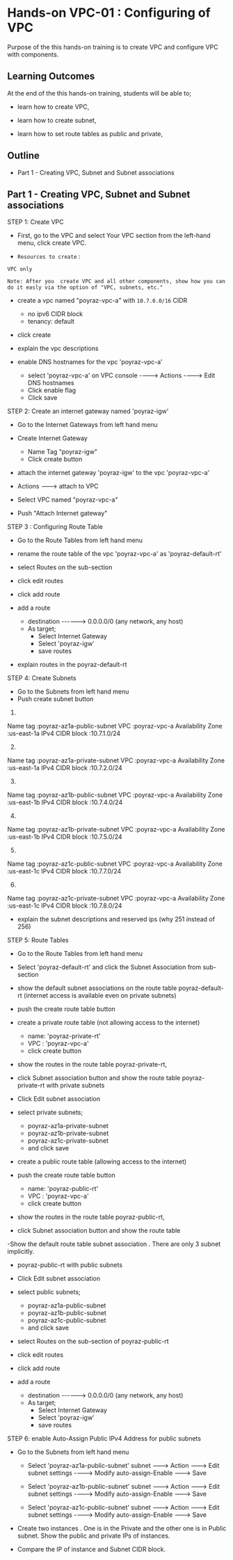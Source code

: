# Hands-on VPC-01 : Configuring of VPC

Purpose of the this hands-on training is to create VPC and configure VPC with components.

## Learning Outcomes

At the end of the this hands-on training, students will be able to;

- learn how to create VPC,

- learn how to create subnet,

- learn how to set route tables as public and private,


## Outline

- Part 1 - Creating VPC, Subnet and Subnet associations



## Part 1 - Creating VPC, Subnet and Subnet associations

STEP 1: Create VPC

- First, go to the VPC and select Your VPC section from the left-hand menu, click create VPC.

- `Resources to create` :

```text
VPC only 

Note: After you  create VPC and all other components, show how you can do it easly via the option of "VPC, subnets, etc."
```

- create a vpc named "poyraz-vpc-a" with `10.7.0.0/16` CIDR
    - no ipv6 CIDR block
    - tenancy: default

- click create

- explain the vpc descriptions

- enable DNS hostnames for the vpc 'poyraz-vpc-a'

  - select 'poyraz-vpc-a' on VPC console ----> Actions ----> Edit DNS hostnames
  - Click enable flag
  - Click save 

STEP 2: Create an internet gateway named 'poyraz-igw'

- Go to the Internet Gateways from left hand menu

- Create Internet Gateway
   - Name Tag "poyraz-igw" 
   - Click create button

-  attach the internet gateway 'poyraz-igw' to the vpc 'poyraz-vpc-a'
  - Actions ---> attach to VPC
  - Select VPC named "poyraz-vpc-a"
  - Push "Attach Internet gateway"

STEP 3 : Configuring Route Table

- Go to the Route Tables from left hand menu

- rename the route table of the vpc 'poyraz-vpc-a' as 'poyraz-default-rt'

- select Routes on the sub-section

- click edit routes

- click add route

- add a route
    - destination ------> 0.0.0.0/0 (any network, any host)
    - As target;
      - Select Internet Gateway
      - Select 'poyraz-igw'
      - save routes

- explain routes in the poyraz-default-rt

STEP 4: Create Subnets
- Go to the Subnets from left hand menu
- Push create subnet button

1. 
Name tag          :poyraz-az1a-public-subnet
VPC               :poyraz-vpc-a
Availability Zone :us-east-1a
IPv4 CIDR block   :10.7.1.0/24

2. 
Name tag          :poyraz-az1a-private-subnet
VPC               :poyraz-vpc-a
Availability Zone :us-east-1a
IPv4 CIDR block   :10.7.2.0/24

3. 
Name tag          :poyraz-az1b-public-subnet
VPC               :poyraz-vpc-a
Availability Zone :us-east-1b
IPv4 CIDR block   :10.7.4.0/24

4. 
Name tag          :poyraz-az1b-private-subnet
VPC               :poyraz-vpc-a
Availability Zone :us-east-1b
IPv4 CIDR block   :10.7.5.0/24

5. 
Name tag          :poyraz-az1c-public-subnet
VPC               :poyraz-vpc-a
Availability Zone :us-east-1c
IPv4 CIDR block   :10.7.7.0/24

6. 
Name tag          :poyraz-az1c-private-subnet
VPC               :poyraz-vpc-a
Availability Zone :us-east-1c
IPv4 CIDR block   :10.7.8.0/24

- explain the subnet descriptions and reserved ips (why 251 instead of 256)

STEP 5: Route Tables

- Go to the Route Tables from left hand menu

- Select 'poyraz-default-rt' and click the Subnet Association from sub-section

- show the default subnet associations on the route table 
poyraz-default-rt (internet access is available even on private subnets)
- push the create route table button

- create a private route table (not allowing access to the internet) 
  - name: 'poyraz-private-rt'
  - VPC : 'poyraz-vpc-a'
  - click create button

- show the routes in the route table poyraz-private-rt,

- click Subnet association button and show the route table poyraz-private-rt with private subnets

- Click Edit subnet association
- select private subnets;
  - poyraz-az1a-private-subnet
  - poyraz-az1b-private-subnet
  - poyraz-az1c-private-subnet
  - and click save

- create a public route table (allowing access to the internet) 

- push the create route table button
  - name: 'poyraz-public-rt'
  - VPC : 'poyraz-vpc-a'
  - click create button

- show the routes in the route table poyraz-public-rt,

- click Subnet association button and show the route table 

-Show the default route table subnet association . There are only 3 subnet implicitly.

- poyraz-public-rt with public subnets

- Click Edit subnet association

- select public subnets;
  - poyraz-az1a-public-subnet
  - poyraz-az1b-public-subnet
  - poyraz-az1c-public-subnet
  - and click save

- select Routes on the sub-section of poyraz-public-rt

- click edit routes

- click add route

- add a route
    - destination ------> 0.0.0.0/0 (any network, any host)
    - As target;
      - Select Internet Gateway
      - Select 'poyraz-igw'
      - save routes    
      
STEP 6: enable Auto-Assign Public IPv4 Address for public subnets

- Go to the Subnets from left hand menu

  - Select 'poyraz-az1a-public-subnet' subnet ---> Action ---> Edit subnet settings ----> Modify auto-assign-Enable ---> Save

  - Select 'poyraz-az1b-public-subnet' subnet ---> Action ---> Edit subnet settings ----> Modify auto-assign-Enable ---> Save

  - Select 'poyraz-az1c-public-subnet' subnet ---> Action ---> Edit subnet settings ----> Modify auto-assign-Enable ---> Save
  

- Create two instances . One is in the Private and the other one is in Public subnet. Show the public and private IPs of instances. 

- Compare the IP of instance and Subnet CIDR block.


